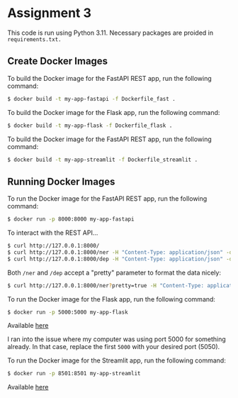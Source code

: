 # Assignment 3
This code is run using Python 3.11. Necessary packages are proided in `requirements.txt.`

## Create Docker Images
To build the Docker image for the FastAPI REST app, run the following command:
```bash
$ docker build -t my-app-fastapi -f Dockerfile_fast .
```

To build the Docker image for the Flask app, run the following command:
```bash
$ docker build -t my-app-flask -f Dockerfile_flask .
```

To build the Docker image for the FastAPI REST app, run the following command:
```bash
$ docker build -t my-app-streamlit -f Dockerfile_streamlit .
```
## Running Docker Images
To run the Docker image for the FastAPI REST app, run the following command:
```bash
$ docker run -p 8000:8000 my-app-fastapi
```

To interact with the REST API...
```bash
$ curl http://127.0.0.1:8000/
$ curl http://127.0.0.1:8000/ner -H "Content-Type: application/json" -d@input.json
$ curl http://127.0.0.1:8000/dep -H "Content-Type: application/json" -d@input.json
```
Both `/ner` and `/dep` accept a "pretty" parameter to format the data nicely:
```bash
$ curl http://127.0.0.1:8000/ner?pretty=true -H "Content-Type: application/json" -d@input.json
```

To run the Docker image for the Flask app, run the following command:
```bash
$ docker run -p 5000:5000 my-app-flask
```
Available [here](http://127.0.0.1:5000)

I ran into the issue where my computer was using port 5000 for something already. In that case, replace the first `5000` with your desired port (5050). 

To run the Docker image for the Streamlit app, run the following command:
```bash
$ docker run -p 8501:8501 my-app-streamlit
```
Available [here](http://127.0.0.1:8501)

